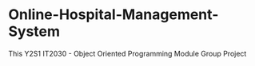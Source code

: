 # Online-Hospital-Management-System
This Y2S1 IT2030 - Object Oriented Programming Module Group Project
